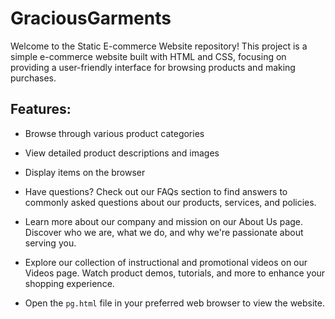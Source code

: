# GraciousGarments

Welcome to the Static E-commerce Website repository! This project is a simple e-commerce website built with HTML and CSS, focusing on providing a user-friendly interface for browsing products and making purchases. 

## Features:
- Browse through various product categories
- View detailed product descriptions and images
- Display items on the browser
- Have questions? Check out our FAQs section to find answers to commonly asked questions about our products, services, and policies.
- Learn more about our company and mission on our About Us page. Discover who we are, what we do, and why we're passionate about serving you.
- Explore our collection of instructional and promotional videos on our Videos page. Watch product demos, tutorials, and more to enhance your shopping experience.

- Open the `pg.html` file in your preferred web browser to view the website.

